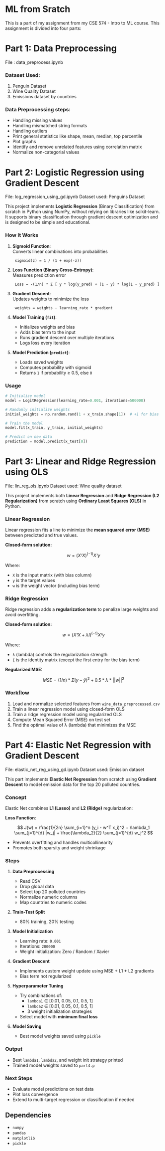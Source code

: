 # ML from Sratch

This is a part of my assignment from my CSE 574 - Intro to ML course. This assignment is divided into four parts:

# Part 1: Data Preprocessing 

File : data_preprocess.ipynb

### Dataset Used:

1. Penguin Dataset 
2. Wine Quality Dataset
3. Emissions dataset by countries

### Data Preprocessing steps:

- Handling missing values
- Handling mismatched string formats
- Handling outliers
- Print general statistics like shape, mean, median, top percentile
- Plot graphs
- Identify and remove  unrelated features using correlation matrix
- Normalize non-categorial values

# Part 2: Logistic Regression using Gradient Descent 

File: log_regression_using_gd.ipynb
Dataset used: Penguins Dataset

This project implements **Logistic Regression** (Binary Classification) from scratch in Python using NumPy, without relying on libraries like scikit-learn. It supports binary classification through gradient descent optimization and is designed to be simple and educational.

### How It Works

1. **Sigmoid Function**:  
   Converts linear combinations into probabilities  
   ```
    sigmoid(z) = 1 / (1 + exp(-z))
    ```

2. **Loss Function (Binary Cross-Entropy)**:  
   Measures prediction error  
   ```
    Loss = -(1/n) * Σ [ y * log(y_pred) + (1 - y) * log(1 - y_pred) ]
    ```

3. **Gradient Descent**:  
   Updates weights to minimize the loss  
   ```
    weights = weights - learning_rate * gradient
    ```

4. **Model Training (`fit`)**:  
   - Initializes weights and bias
   - Adds bias term to the input
   - Runs gradient descent over multiple iterations
   - Logs loss every iteration

5. **Model Prediction (`predict`)**:  
   - Loads saved weights
   - Computes probability with sigmoid
   - Returns `1` if probability ≥ 0.5, else `0`

### Usage

```python
# Initialize model
model = LogitRegression(learning_rate=0.001, iterations=500000)

# Randomly initialize weights
initial_weights = np.random.rand(1 + x_train.shape[1])  # +1 for bias

# Train the model
model.fit(x_train, y_train, initial_weights)

# Predict on new data
prediction = model.predict(x_test[0])
```


# Part 3: Linear and Ridge Regression using OLS

File: lin_reg_ols.ipynb
Dataset used: Wine quality dataset

This project implements both **Linear Regression** and **Ridge Regression (L2 Regularization)** from scratch using **Ordinary Least Squares (OLS)** in Python.

### Linear Regression

Linear regression fits a line to minimize the **mean squared error (MSE)** between predicted and true values.

**Closed-form solution:**

$$
w = (Xᵀ X)^(-1) Xᵀ y
$$

Where:
- `X` is the input matrix (with bias column)
- `y` is the target values
- `w` is the weight vector (including bias term)

### Ridge Regression

Ridge regression adds a **regularization term** to penalize large weights and avoid overfitting.

**Closed-form solution:**

$$
w = (Xᵀ X + λI)^(-1) Xᵀ y
$$

Where:
- `λ` (lambda) controls the regularization strength
- `I` is the identity matrix (except the first entry for the bias term)

**Regularized MSE:**

$$
MSE = (1/n) * Σ (y - ŷ)^2 + 0.5 * λ * ||w||^2
$$

### Workflow

1. Load and normalize selected features from `wine_data_preprocessed.csv`
2. Train a linear regression model using closed-form OLS
3. Train a ridge regression model using regularized OLS
4. Compute Mean Squared Error (MSE) on test set
5. Find the optimal value of λ (lambda) that minimizes the MSE



# Part 4: Elastic Net Regression with Gradient Descent

File: elastic_net_reg_using_gd.ipynb
Dataset used: Emission dataset

This part implements **Elastic Net Regression** from scratch using **Gradient Descent** to model emission data for the top 20 polluted countries.

### Concept

Elastic Net combines **L1 (Lasso)** and **L2 (Ridge)** regularization:

**Loss Function**:

$$
J(w) = \frac{1}{2n} \sum_{i=1}^n (y_i - w^T x_i)^2 + \lambda_1 \sum_{j=1}^{d} |w_j| + \frac{\lambda_2}{2} \sum_{j=1}^{d} w_j^2
$$

- Prevents overfitting and handles multicollinearity
- Promotes both sparsity and weight shrinkage

### Steps

1. **Data Preprocessing**
    - Read CSV
    - Drop global data
    - Select top 20 polluted countries
    - Normalize numeric columns
    - Map countries to numeric codes

2. **Train-Test Split**
    - 80% training, 20% testing

3. **Model Initialization**
    - Learning rate: `0.001`
    - Iterations: `200000`
    - Weight initialization: Zero / Random / Xavier

4. **Gradient Descent**
    - Implements custom weight update using MSE + L1 + L2 gradients
    - Bias term not regularized

5. **Hyperparameter Tuning**
    - Try combinations of:
        - `lambda1` ∈ [0.01, 0.05, 0.1, 0.5, 1]
        - `lambda2` ∈ [0.01, 0.05, 0.1, 0.5, 1]
        - 3 weight initialization strategies
    - Select model with **minimum final loss**

6. **Model Saving**
    - Best model weights saved using `pickle`

### Output

- Best `lambda1`, `lambda2`, and weight init strategy printed
- Trained model weights saved to `part4.p`

### Next Steps

- Evaluate model predictions on test data
- Plot loss convergence
- Extend to multi-target regression or classification if needed


## Dependencies

- `numpy`
- `pandas`
- `matplotlib`
- `pickle`





